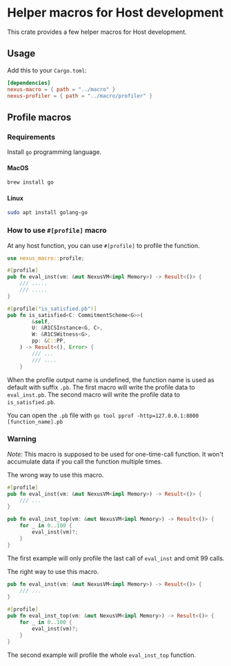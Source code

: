 # Helper macros for Host development 

This crate provides a few helper macros for Host development.

## Usage

Add this to your `Cargo.toml`:

```toml
[dependencies]
nexus-macro = { path = "../macro" }
nexus-profiler = { path = "../macro/profiler" }
```

## Profile macros

### Requirements

Install `go` programming language.

#### MacOS

```bash
brew install go
```

#### Linux

```bash
sudo apt install golang-go
```

### How to use `#[profile]` macro

At any host function, you can use `#[profile]` to profile the function.

```rust
use nexus_macro::profile;

#[profile]
pub fn eval_inst(vm: &mut NexusVM<impl Memory>) -> Result<()> {
    /// .....
    /// .....
}

#[profile("is_satisfied.pb")]
pub fn is_satisfied<C: CommitmentScheme<G>>(
        &self,
        U: &R1CSInstance<G, C>,
        W: &R1CSWitness<G>,
        pp: &C::PP,
    ) -> Result<(), Error> {
        /// ...
        /// ....
    }

```

When the profile output name is undefined, the function name is used as default with suffix `.pb`.
The first macro will write the profile data to `eval_inst.pb`. The second macro will write the profile data to `is_satisfied.pb`.

You can open the `.pb` file with `go tool pprof -http=127.0.0.1:8000 [function_name].pb`

### Warning

*Note:* This macro is supposed to be used for one-time-call function. It won't accumulate data if you call the function multiple times.

The wrong way to use this macro.

```rust
#[profile]
pub fn eval_inst(vm: &mut NexusVM<impl Memory>) -> Result<()> {
    /// ... 
}

pub fn eval_inst_top(vm: &mut NexusVM<impl Memory>) -> Result<()> {
    for _ in 0..100 {
        eval_inst(vm)?;
    }
}
```
The first example will only profile the last call of `eval_inst` and omit 99 calls.


The right way to use this macro.

```rust
pub fn eval_inst(vm: &mut NexusVM<impl Memory>) -> Result<()> {
    /// ... 
}

#[profile]
pub fn eval_inst_top(vm: &mut NexusVM<impl Memory>) -> Result<()> {
    for _ in 0..100 {
        eval_inst(vm)?;
    }
}
```

The second example will profile the whole `eval_inst_top` function.